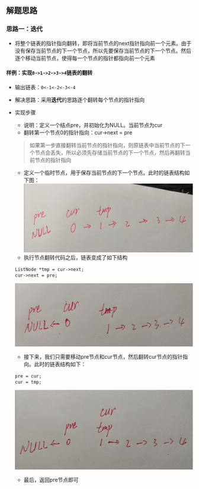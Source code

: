 ## 解题思路

### 思路一：迭代
* 将整个链表的指针指向翻转，即将当前节点的next指针指向前一个元素。由于没有保存当前节点的下一个节点，所以先要保存当前节点的下一个节点。然后逐个移动当前节点，使得每一个节点的指针都指向前一个元素

#### 样例：实现`0->1->2->3->4`链表的翻转
* 输出链表：`0<-1<-2<-3<-4`
* 解决思路：采用**迭代**的思路逐个翻转每个节点的指针指向
* 实现步骤
	* 说明：定义一个结点pre，并初始化为NULL。当前节点为cur
	* 翻转第一个节点0的指针指向：cur->next = pre
	> 如果第一步直接翻转当前节点的指针指向，则原链表中当前节点的下一个节点会丢失，所以必须先存储当前节点的下一个节点，然后再翻转当前节点的指针指向
	* 定义一个临时节点，用于保存当前节点的下一个节点。此时的链表结构如下图：
	![](1.jpg)
	* 执行节点翻转代码之后，链表变成了如下结构
	```
	ListNode *tmp = cur->next;
	cur->next = pre;
	```
	![](2.jpg)

	* 接下来，我们只需要移动pre节点和cur节点，然后翻转cur节点的指针指向。此时的链表结构如下：
	```
	pre = cur;
	cur = tmp;
	```
	![](3.jpg)
	* 最后，返回pre节点即可
